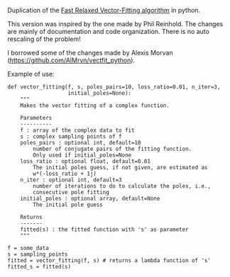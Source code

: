 Duplication of the [Fast Relaxed Vector-Fitting algorithm](http://www.sintef.no/Projectweb/VECTFIT/) in python.

This version was inspired by the one made by Phil Reinhold. The changes are mainly of documentation and code organization. There is no auto rescaling of the problem!

I borrowed some of the changes made by Alexis Morvan (https://github.com/AlMrvn/vectfit_python).

Example of use:
```
def vector_fitting(f, s, poles_pairs=10, loss_ratio=0.01, n_iter=3,
                   initial_poles=None):
    """
    Makes the vector fitting of a complex function.

    Parameters
    ----------
    f : array of the complex data to fit
    s : complex sampling points of f
    poles_pairs : optional int, default=10
        number of conjugate pairs of the fitting function.
        Only used if initial_poles=None
    loss_ratio : optional float, default=0.01
        The initial poles guess, if not given, are estimated as
        w*(-loss_ratio + 1j)
    n_iter : optional int, default=3
        number of iterations to do to calculate the poles, i.e.,
        consecutive pole fitting
    initial_poles : optional array, default=None
        The initial pole guess

    Returns
    -------
    fitted(s) : the fitted function with 's' as parameter
    """

f = some_data
s = sampling_points
fitted = vector_fitting(f, s) # returns a lambda function of 's'
fitted_s = fitted(s)    
```

